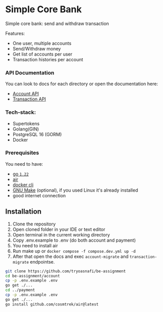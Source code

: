 # Simple Core Bank
Simple core bank: send and withdraw transaction

Features:
- One user, multiple accounts
- Send/Withdraw money
- Get list of accounts per user
- Transaction histories per account

### API Documentation
You can look to docs for each directory or open the documentation here:
- [Account API](http://localhost:9090/api/docs/index.html) 
- [Transaction API](http://localhost:9091/api/docs/index.html) 

### Tech-stack:
- Supertokens
- Golang(GIN)
- PostgreSQL 16 (GORM)
- Docker
 
### Prerequisites
You need to have:
- [go `1.22`](https://go.dev/doc/install)
- [air](https://github.com/cosmtrek/air)
- [docker cli](https://docs.docker.com/get-docker/)
- [GNU Make](https://www.gnu.org/software/make/) (optional), if you used Linux it's already installed
- good internet connection

## Installation
1. Clone the repository 
2. Open cloned folder in your IDE or text editor
3. Open terminal in the current working directory
4. Copy .env.example to .env (do both account and payment)
5. You need to install air
6. Run make up or `docker compose -f compose.dev.yml up -d`
7. After that open the docs and exec `account-migrate` and `transaction-migrate` endpointse.
```sh
git clone https://github.com/tryoasnafi/be-assignment
cd be-assignment/account
cp -p .env.example .env
go get ./...
cd ../payment
cp -p .env.example .env
go get ./...
go install github.com/cosmtrek/air@latest
```
